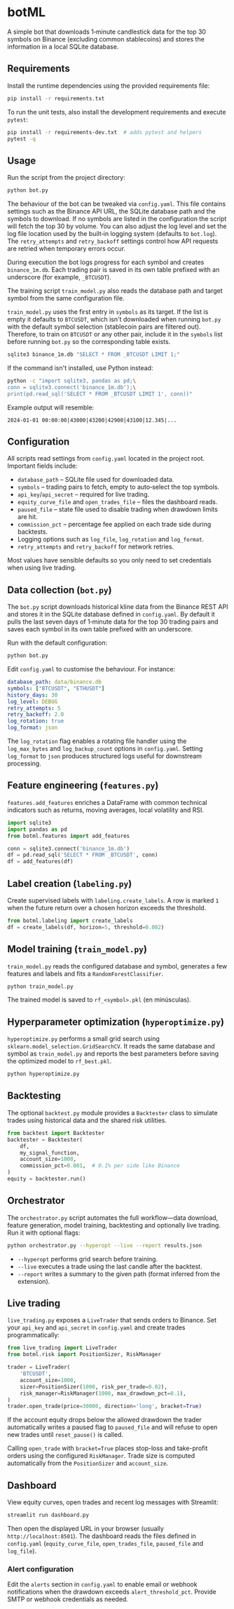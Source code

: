 # botML

A simple bot that downloads 1‑minute candlestick data for the top 30 symbols on Binance (excluding common stablecoins) and stores the information in a local SQLite database.

## Requirements

Install the runtime dependencies using the provided requirements file:

```bash
pip install -r requirements.txt
```

To run the unit tests, also install the development requirements and execute `pytest`:

```bash
pip install -r requirements-dev.txt  # adds pytest and helpers
pytest -q
```

## Usage

Run the script from the project directory:

```bash
python bot.py
```

The behaviour of the bot can be tweaked via `config.yaml`. This file contains
settings such as the Binance API URL, the SQLite database path and the symbols
to download. If no symbols are listed in the configuration the script will
fetch the top 30 by volume. You can also adjust the log level and set the log
file location used by the built‑in logging system (defaults to `bot.log`). The
`retry_attempts` and `retry_backoff` settings control how API requests are
retried when temporary errors occur.

During execution the bot logs progress for each symbol and creates `binance_1m.db`.
Each trading pair is saved in its own table prefixed with an underscore (for example, `_BTCUSDT`).

The training script `train_model.py` also reads the database path and target symbol from the same configuration file.

`train_model.py` uses the first entry in `symbols` as its target. If the list is
empty it defaults to `BTCUSDT`, which isn't downloaded when running
`bot.py` with the default symbol selection (stablecoin pairs are filtered out).
Therefore, to train on `BTCUSDT` or any other pair, include it in the
`symbols` list before running `bot.py` so the corresponding table exists.

```bash
sqlite3 binance_1m.db "SELECT * FROM _BTCUSDT LIMIT 1;"
```

If the command isn't installed, use Python instead:

```bash
python -c "import sqlite3, pandas as pd;\
conn = sqlite3.connect('binance_1m.db');\
print(pd.read_sql('SELECT * FROM _BTCUSDT LIMIT 1', conn))"
```

Example output will resemble:

```
2024-01-01 00:00:00|43000|43200|42900|43100|12.345|...
```

## Configuration

All scripts read settings from `config.yaml` located in the project root.
Important fields include:

- `database_path` – SQLite file used for downloaded data.
- `symbols` – trading pairs to fetch, empty to auto‑select the top symbols.
- `api_key`/`api_secret` – required for live trading.
- `equity_curve_file` and `open_trades_file` – files the dashboard reads.
- `paused_file` – state file used to disable trading when drawdown limits are hit.
- `commission_pct` – percentage fee applied on each trade side during backtests.
- Logging options such as `log_file`, `log_rotation` and `log_format`.
- `retry_attempts` and `retry_backoff` for network retries.

Most values have sensible defaults so you only need to set credentials when
using live trading.


## Data collection (`bot.py`)

The `bot.py` script downloads historical kline data from the Binance REST API
and stores it in the SQLite database defined in `config.yaml`. By default it
pulls the last seven days of 1‑minute data for the top 30 trading pairs and
saves each symbol in its own table prefixed with an underscore.

Run with the default configuration:

```bash
python bot.py
```

Edit `config.yaml` to customise the behaviour. For instance:

```yaml
database_path: data/binance.db
symbols: ["BTCUSDT", "ETHUSDT"]
history_days: 30
log_level: DEBUG
retry_attempts: 5
retry_backoff: 2.0
log_rotation: true
log_format: json
```
The `log_rotation` flag enables a rotating file handler using the `log_max_bytes`
and `log_backup_count` options in `config.yaml`. Setting `log_format` to `json`
produces structured logs useful for downstream processing.

## Feature engineering (`features.py`)

`features.add_features` enriches a DataFrame with common technical indicators
such as returns, moving averages, local volatility and RSI.

```python
import sqlite3
import pandas as pd
from botml.features import add_features

conn = sqlite3.connect('binance_1m.db')
df = pd.read_sql('SELECT * FROM _BTCUSDT', conn)
df = add_features(df)
```

## Label creation (`labeling.py`)

Create supervised labels with `labeling.create_labels`. A row is marked `1`
when the future return over a chosen horizon exceeds the threshold.

```python
from botml.labeling import create_labels
df = create_labels(df, horizon=5, threshold=0.002)
```

## Model training (`train_model.py`)

`train_model.py` reads the configured database and symbol, generates a few
features and labels and fits a `RandomForestClassifier`.

```bash
python train_model.py
```

The trained model is saved to `rf_<symbol>.pkl` (en minúsculas).

## Hyperparameter optimization (`hyperoptimize.py`)

`hyperoptimize.py` performs a small grid search using `sklearn.model_selection.GridSearchCV`.
It reads the same database and symbol as `train_model.py` and reports the best
parameters before saving the optimized model to `rf_best.pkl`.

```bash
python hyperoptimize.py
```

## Backtesting

The optional `backtest.py` module provides a `Backtester` class to simulate
trades using historical data and the shared risk utilities.

```python
from backtest import Backtester
backtester = Backtester(
    df,
    my_signal_function,
    account_size=1000,
    commission_pct=0.001,  # 0.1% per side like Binance
)
equity = backtester.run()
```

## Orchestrator

The `orchestrator.py` script automates the full workflow—data download,
feature generation, model training, backtesting and optionally live
trading. Run it with optional flags:

```bash
python orchestrator.py --hyperopt --live --report results.json
```

* `--hyperopt` performs grid search before training.
* `--live` executes a trade using the last candle after the backtest.
* `--report` writes a summary to the given path (format inferred from the
  extension).

## Live trading

`live_trading.py` exposes a `LiveTrader` that sends orders to Binance. Set your
`api_key` and `api_secret` in `config.yaml` and create trades programmatically:

```python
from live_trading import LiveTrader
from botml.risk import PositionSizer, RiskManager

trader = LiveTrader(
    'BTCUSDT',
    account_size=1000,
    sizer=PositionSizer(1000, risk_per_trade=0.02),
    risk_manager=RiskManager(1000, max_drawdown_pct=0.1),
)
trader.open_trade(price=30000, direction='long', bracket=True)
```

If the account equity drops below the allowed drawdown the trader
automatically writes a paused flag to `paused_file` and will refuse to
open new trades until `reset_pause()` is called.

Calling ``open_trade`` with ``bracket=True`` places stop-loss and
take-profit orders using the configured ``RiskManager``. Trade size is
computed automatically from the ``PositionSizer`` and ``account_size``.

## Dashboard

View equity curves, open trades and recent log messages with Streamlit:

```bash
streamlit run dashboard.py
```

Then open the displayed URL in your browser (usually
`http://localhost:8501`). The dashboard reads the files defined in
`config.yaml` (`equity_curve_file`, `open_trades_file`, `paused_file` and
`log_file`).

### Alert configuration

Edit the `alerts` section in `config.yaml` to enable email or webhook
notifications when the drawdown exceeds `alert_threshold_pct`.
Provide SMTP or webhook credentials as needed.
